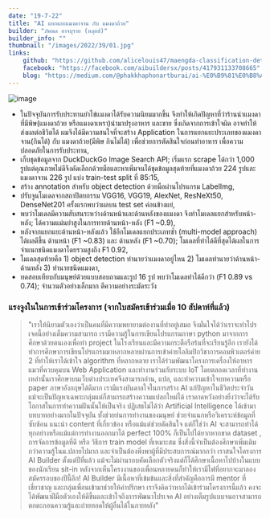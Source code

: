 ```yaml
---
date: "19-7-22"
title: "AI แยกแยะแมงดาจาน กับ แมงดาถ้วย"
builder: "ภัคพล อาจบุราย (หลุยส์)"
builder_info: ""
thumbnail: "/images/2022/39/01.jpg"
links:
    github: "https://github.com/alicelouis47/maengda-classification-detection"
    facebook: "https://facebook.com/aibuildersx/posts/417931133708665"
    blog: "https://medium.com/@phakkhaphonartburai/ai-%E0%B9%81%E0%B8%A2%E0%B8%81%E0%B9%81%E0%B8%A2%E0%B8%B0%E0%B9%81%E0%B8%A1%E0%B8%87%E0%B8%94%E0%B8%B2%E0%B8%88%E0%B8%B2%E0%B8%99-%E0%B8%81%E0%B8%B1%E0%B8%9A-%E0%B9%81%E0%B8%A1%E0%B8%87%E0%B8%94%E0%B8%B2%E0%B8%9E%E0%B8%B4%E0%B8%A9-784bf470c592"
---
```


![image](/images/2022/39/01.jpg)

- ในปัจจุบันการรับประทานยำไข่แมงดาได้รับความนิยมมากขึ้น จึงทำให้เกิดปัญหาที่ว่าร้านนำแมงดาที่มีพิษ(แมงดาถ้วย หรือแมงดาเหรา)นำมาปรุงอาหาร และขาย ซึ่งเกิดจากการเข้าใจผิด อาจทำให้ส่งผลต่อชีวิตได้ ผมจึงได้มีความสนใจที่จะสร้าง Application ในการแยกแยะประเภทของแมงดาจาน(กินได้) กับ แมงดาถ้วย(มีพิษ กินไม่ได้) เพื่อช่วยการตัดสินใจก่อนทำอาหาร เพื่อความปลอดภัยในการรับประทาน,
- เก็บชุดข้อมูลจาก DuckDuckGo Image Search API; เริ่มแรก scrape ได้กว่า 1,000 รูปแต่คุณภาพไม่ดีจึงคัดเลือกด้วยมือและหาเพิ่มจนได้ชุดข้อมูลสุดท้ายที่แมงดาถ้วย 224 รูปและแมงดาจาน 226 รูป แบ่ง train-test split ที่ 85:15,
- สร้าง annotation สำหรับ object detection ด้วยมือผ่านโปรแกรม LabelImg,
- ปรับจูนโมเดลจากสถาปัตยกรรม VGG16, VGG19, AlexNet, ResNeXt50, DenseNet201 ครั้งแรกพบว่าผลบน test set ค่อนข้างแย่,
- พบว่าโมเดลมีความสับสนระหว่างด้านหน้าและด้านหลังของแมงดา จึงทำโมเดลแยกสำหรับหน้า-หลัง; ได้ความแม่นยำสูงในการทายด้านหน้า-หลัง (F1 ~0.9),
- หลังจากแยกแยะด้านหน้า-หลังแล้ว ใช้อีกโมเดลแยกประเภทซ้ำ (multi-model approach) ได้ผลดีขึ้น ด้านหน้า (F1 ~0.83) และ ด้านหลัง (F1 ~0.70); โมเดลที่ทำได้ดีที่สุดได้ผลในการจำแนกชนิดแมงดาโดยรวมสูงถึง F1 0.92,
- โมเดลสุดท้ายคือ 1) object detection ทำนายว่าแมงดาอยู่ไหน 2) โมเดลทำนายว่าด้านหน้า-ด้านหลัง 3) ทำนายชนิดแมงดา,
- ทดสอบเทียบกับมนุษย์ด้วยแบบสอบถามและรูป 16 รูป พบว่าโมเดลทำได้ดีกว่า (F1 0.89 vs 0.74); จำนวนตัวอย่างเล็กมาก ตีความอย่างระมัดระวัง

### แรงจูงในในการเข้าร่วมโครงการ (จากใบสมัครเข้าร่วมเมื่อ 10 สัปดาห์ที่แล้ว)

> "เราให้นิยามตัวเองว่าเป็นคนที่มีความพยายามต่องานที่ทำอยู่เสมอ จึงมั่นใจได้ว่าเราจะทำโปรเจคนี้อย่างเต็มความสามารถ เรามีความรู้ในการเขียนโปรแกรมภาษา python มาจากการศึกษาด้วยตนเองเพื่อทำ project ในโรงเรียนและมีความกระตือรือร้นที่จะเรียนรู้อีก เรายังได้ทำการศึกษาการเขียนโปรแกรมมาหลากหลายผ่านการเข้าค่ายโอลิมปิกวิชาการคอมพิวเตอร์ค่าย 2 ที่ทำให้เราได้เข้าใจ algorithm ที่หลากหลาย เราได้ร่วมพัฒนาโครงการเครื่องให้อาหารแมวที่ควบคุมบน Web Application และทำงานร่วมกับระบบ IoT โดยตลอดเวลาที่ทำงานเหล่านั้นเราศึกษาบนเว็บต่างประเทศจึงสามารถอ่าน, แปล, และทำความเข้าใจบทความหรือ paper ภาษาอังกฤษได้ดีมาก เรามีแรงบันดาลใจในการสร้าง AI แก้ปัญหาในชีวิตประจำวัน แม้จะเป็นปัญหาเฉพาะกลุ่มแต่ก็สามารถสร้างความแปลกใหม่ได้ เราคาดหวังอย่างยิ่งว่าจะได้รับโอกาสในการทำความฝันนั้นให้เป็นจริง  ปฏิเสธไม่ได้ว่า Artificial Intelligence ได้เข้ามาบทบาทอย่างมากในปัจจุบัน ทั้งช่วยย่นการทำงานของมนุษย์ ช่วยจำแนกหรือวิเคราะห์ข้อมูลที่ซับซ้อน แนะนำ content ที่เกี่ยวข้อง หรือแม้แต่ช่วยตัดสินใจ แต่ก็ใช่ว่า AI จะสามารถทำได้ทุกอย่างหรือแม้แต่การทำงานออกมาได้ perfect 100% ก็เป็นไปได้ยากหากขาด dataset , การจัดการข้อมูลที่ดี หรือ วิธีการ train model ที่เหมาะสม ซึ่งสิ่งนี้จำเป็นต้องศึกษาเพิ่มเติมกว่าความรู้ในม.ปลายไปมาก และจำเป็นต้องพึ่งพาผู้ที่มีประสบการณ์มากกว่า  เราสนใจโครงการ AI Builder ตั้งแต่ปีที่แล้ว แม้จะไม่ผ่านรอบคัดเลือกตัวจริงแต่ก็ได้ศึกษาเนื้อหาไปบ้างในแบบของนักเรียน sit-in หลังจากเห็นโครงงานของเพื่อนหลายคนก็ทำให้เรามีไฟที่อยากจะมาลองสมัครรอบของปีนี้อีก! AI Builder มีเนื้อหาที่เข้มข้นและสิ่งที่สำคัญคือการมี mentor ที่เชี่ยวชาญ และกลุ่มเพื่อนเข้ามาช่วยให้คำปรึกษา เราจึงคิดว่าหากได้เข้าร่วมโครงการนี้แล้ว คงจะได้พัฒนาฝีมือตัวเองให้ดีขึ้นและเข้าใจถึงการพัฒนาโปรเจค AI อย่างเต็มรูปแบบจนอาจสามารถตกตะกอนความรู้และถ่ายทอดให้ผู้อื่นได้ในภายหลัง"